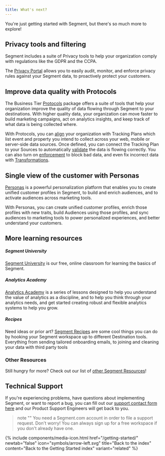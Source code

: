 ```yaml
---
title: What's next?
---
```


You're just getting started with Segment, but there's so much more to explore!

## Privacy tools and filtering

Segment includes a suite of Privacy tools to help your organization comply with regulations like the GDPR and the CCPA.

The [Privacy Portal](/docs/privacy-portal/portal/) allows you to easily audit, monitor, and enforce privacy rules against your Segment data, to proactively protect your customers.

## Improve data quality with Protocols

The Business Tier [Protocols](/docs/protocols/) package offers a suite of tools that help your organization improve the quality of data flowing through Segment to your destinations. With higher quality data, your organization can move faster to build marketing campaigns, act on analytics insights, and keep track of what data is being collected where.

With Protocols, you can [align](/docs/protocols/tracking-plan/create/) your organization with Tracking Plans which list event and property you intend to collect across your web, mobile or server-side data sources. Once defined, you can connect the Tracking Plan to your Sources to automatically [validate](/docs/protocols/validate/) the data is flowing correctly. You can also turn on [enforcement](/docs/protocols/enforce) to block bad data, and even fix incorrect data with [Transformations](/docs/protocols/transform).

## Single view of the customer with Personas

[Personas](/docs/personas/) is a powerful personalization platform that enables you to create unified customer profiles in Segment, to build and enrich audiences, and to activate audiences across marketing tools.

With Personas, you can create unified customer profiles, enrich those profiles with new traits, build Audiences using those profiles, and sync audiences to marketing tools to power personalized experiences, and better understand your customers.


## More learning resources


##### Segment University

[Segment University](https://university.segment.com/?utm=docs) is our free, online classroom for learning the basics of Segment.

##### Analytics Academy

[Analytics Academy](https://segment.com/academy/?utm=docs) is a series of lessons designed to help you understand the value of analytics as a discipline, and to help you think through your analytics needs, and get started creating robust and flexible analytics systems to help you grow.

##### Recipes

Need ideas or prior art? [Segment Recipes](https://segment.com/recipes/?utm=docs) are some cool things you can do by hooking your Segment workspace up to different Destination tools. Everything from sending tailored onboarding emails, to joining and cleaning your data with third party tools

### Other Resources

Still hungry for more? Check out our list of [other Segment Resources](https://segment.com/resources/?utm=docs)!


## Technical Support

If you're experiencing problems, have questions about implementing Segment, or want to report a bug, you can fill out our [support contact form here](https://segment.com/help/contact/) and our Product Support Engineers will get back to you.

> note ""
> You need a Segment.com account in order to file a support request. Don't worry! You can always sign up for a free workspace if you don't already have one.


{% include components/media-icon.html  href="/getting-started/" newtab="false" icon="symbols/arrow-left.svg" title="Back to the index" content="Back to the Getting Started index" variant="related" %}
